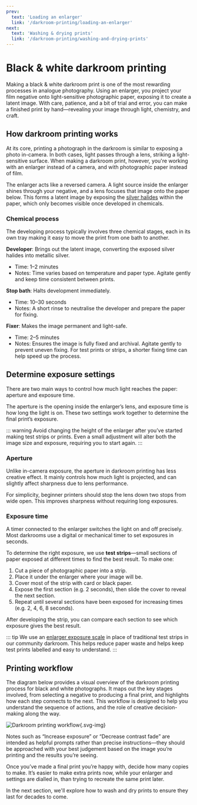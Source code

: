 ```yaml
---
prev: 
  text: 'Loading an enlarger'
  link: '/darkroom-printing/loading-an-enlarger'
next:
  text: 'Washing & drying prints'
  link: '/darkroom-printing/washing-and-drying-prints'
---
```


# Black & white darkroom printing

Making a black & white darkroom print is one of the most rewarding processes in analogue photography. Using an enlarger, you project your film negative onto light-sensitive photographic paper, exposing it to create a latent image. With care, patience, and a bit of trial and error, you can make a finished print by hand—revealing your image through light, chemistry, and craft.

## How darkroom printing works

At its core, printing a photograph in the darkroom is similar to exposing a photo in-camera. 
In both cases, light passes through a lens, striking a light-sensitive surface. 
When making a darkroom print, however, you're working with an enlarger instead of a camera, and with photographic paper instead of film.

The enlarger acts like a reversed camera. A light source inside the enlarger shines through your negative, and a lens focuses that image onto the paper below. 
This forms a latent image by exposing the [silver halides](/glossary#silver-halide-crystals) within the paper, which only becomes visible once developed in chemicals.

### Chemical process

The developing process typically involves three chemical stages, each in its own tray making it easy to move the print from one bath to another.

**Developer**: Brings out the latent image, converting the exposed silver halides into metallic silver. 
- Time: 1–2 minutes 
- Notes: Time varies based on temperature and paper type. Agitate gently and keep time consistent between prints.

**Stop bath**: Halts development immediately. 
- Time: 10–30 seconds 
- Notes: A short rinse to neutralise the developer and prepare the paper for fixing.

**Fixer**: Makes the image permanent and light-safe.
- Time: 2–5 minutes
- Notes: Ensures the image is fully fixed and archival. Agitate gently to prevent uneven fixing. For test prints or strips, a shorter fixing time can help speed up the process.

## Determine exposure settings

There are two main ways to control how much light reaches the paper: aperture and exposure time.

The aperture is the opening inside the enlarger’s lens, and exposure time is how long the light is on. These two settings work together to determine the final print’s exposure. 

::: warning
Avoid changing the height of the enlarger after you’ve started making test strips or prints. Even a small adjustment will alter both the image size and exposure, requiring you to start again.
:::

### Aperture

Unlike in-camera exposure, the aperture in darkroom printing has less creative effect. It mainly controls how much light is projected, and can slightly affect sharpness due to lens performance.

For simplicity, beginner printers should stop the lens down two stops from wide open. This improves sharpness without requiring long exposures.

### Exposure time

A timer connected to the enlarger switches the light on and off precisely. Most darkrooms use a digital or mechanical timer to set exposures in seconds.

To determine the right exposure, we use **test strips**—small sections of paper exposed at different times to find the best result. To make one:

1. Cut a piece of photographic paper into a strip.
2. Place it under the enlarger where your image will be.
3. Cover most of the strip with card or black paper.
4. Expose the first section (e.g. 2 seconds), then slide the cover to reveal the next section.
5. Repeat until several sections have been exposed for increasing times (e.g. 2, 4, 6, 8 seconds).

After developing the strip, you can compare each section to see which exposure gives the best result.

::: tip
We use an [enlarger exposure scale](http://localhost:5173/darkroom-printing/equipment-and-materials#exposure-printing-scale) in place of traditional test strips in our community darkroom. 
This helps reduce paper waste and helps keep test prints labelled and easy to understand.
::: 


## Printing workflow

The diagram below provides a visual overview of the darkroom printing process for black and white photographs. 
It maps out the key stages involved, from selecting a negative to producing a final print, and highlights how each step connects to the next. 
This workflow is designed to help you understand the sequence of actions, and the role of creative decision-making along the way.

![Darkroom printing workflow](/diagrams/b-and-w-darkroom-printing-workflow.svg){.svg-img}

Notes such as “Increase exposure” or “Decrease contrast fade” are intended as helpful prompts rather than precise instructions—they should be approached with your best judgement based on the image you’re printing and the results you’re seeing.

Once you’ve made a final print you’re happy with, decide how many copies to make. It’s easier to make extra prints now, while your enlarger and settings are dialled in, than trying to recreate the same print later.

In the next section, we'll explore how to wash and dry prints to ensure they last for decades to come.
